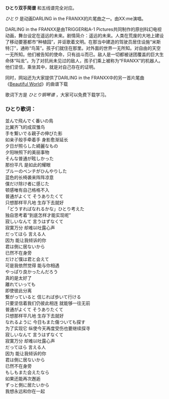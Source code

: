 

**ひとり双手简谱** 和五线谱完全对应。

_ひとり_ 是动画DARLING in the FRANXX的片尾曲之一。由XX:me演唱。

DARLING in the FRANXX是由TRIGGER和A-1
Pictures共同制作的原创科幻电视动画，舞台设定在遥远的未来。剧情简介：遥远的未来。人类在荒废的大地上建设了移动要塞都市“种植园”，并讴歌着文明。在那当中建造的驾驶员居住设施“米斯特汀”，通称“鸟笼”。孩子们就住在那里。对外面的世界一无所知。对自由的天空一无所知。他们被告知的使命，只有战斗而已。敌人是一切都被谜团覆盖的巨大生命体“叫龙”。为了对抗尚未见过的敌人，孩子们乘上被称为“FRANXX”的机器人。他们坚信，乘坐其中，就是对自己存在的证明。

同时，网站还为大家提供了DARLING in the FRANXX中的另一首片尾曲《[Beautiful
World](Music-9080-Beautiful-World-DARLING-in-the-FRANXX-ED.html "Beautiful
World")》的曲谱下载

歌词下方是 _ひとり钢琴谱_ ，大家可以免费下载学习。

### ひとり歌词：

並んで飛んでく番いの鳥  
比翼齐飞的成双雏鸟  
手を繋いでる親子の伸びた影  
如亲子般手牵着手 身影愈渐延长  
夕日が照らした綺麗なもの  
夕阳映照下的美丽事物  
そんな普通が眩しかった  
那份平凡 是如此的耀眼  
ブルーのベンチがひんやりした  
蓝色的长椅袭来阵阵凉意  
僕だけ除け者に感じた  
顿感唯有自己格格不入  
普通がよくて そうありたくて  
只想那样平凡地 生存下去就好  
「どうすればなれるかな」ひとり考えた  
独自思考着“到底怎样才能实现呢”  
寂しいなんて 言うはずなくて  
寂寞万分 却难以吐露心声  
だってほら 言える人  
因为 能让我倾诉的你  
君は側に居ないから  
已然不在身旁  
だけど僕は君と会えて  
可是我依然觉得 能与你相遇  
やっぱり良かったんだろう  
真的是太好了  
離れていっても  
即使彼此分离  
繋がっていると 信じれば歩いて行ける  
只要坚信着我们仍彼此相连 就能够一往无前  
普通がよくて そうありたくて  
只想那样平凡地 生存下去就好  
なれるように 今日もまた傷ついても探す  
为了实现它 纵使今天再度受伤也要继续探寻  
寂しいなんて 言うはずなくて  
寂寞万分 却难以吐露心声  
だってほら 言える人  
因为 能让我倾诉的你  
君は側に居ないから  
已然不在身旁  
もしもまた会えたなら  
如果还能再次邂逅  
ずっと側に居たいから  
我想永远和你在一起

